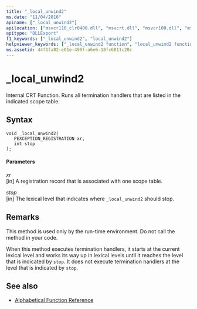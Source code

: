 ```yaml
---
title: "_local_unwind2"
ms.date: "11/04/2016"
apiname: ["_local_unwind2"]
apilocation: ["msvcr110_clr0400.dll", "msvcrt.dll", "msvcr100.dll", "msvcr110.dll", "msvcr80.dll", "msvcr90.dll", "msvcr120.dll"]
apitype: "DLLExport"
f1_keywords: ["_local_unwind2", "local_unwind2"]
helpviewer_keywords: ["_local_unwind2 function", "local_unwind2 function"]
ms.assetid: 44f1fa82-e01e-490f-a6e6-18fc6811c28c
---
```

# _local_unwind2

Internal CRT Function. Runs all termination handlers that are listed in the indicated scope table.

## Syntax

```
void _local_unwind2(
   PEXCEPTION_REGISTRATION xr,
   int stop
);
```

#### Parameters

*xr*<br/>
[in] A registration record that is associated with one scope table.

*stop*<br/>
[in] The lexical level that indicates where `_local_unwind2` should stop.

## Remarks

This method is used only by the run-time environment. Do not call the method in your code.

When this method executes termination handlers, it starts at the current lexical level and works its way up in lexical levels until it reaches the level that is indicated by `stop`. It does not execute termination handlers at the level that is indicated by `stop`.

## See also

- [Alphabetical Function Reference](../c-runtime-library/reference/crt-alphabetical-function-reference.md)
